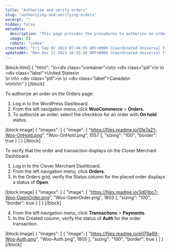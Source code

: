 ```yaml
---
title: "Authorize and verify orders"
slug: "authorizing-and-verifying-orders"
excerpt: ""
hidden: false
metadata: 
  description: "This page provides the procedures to authorize an order on the Wordpress Dashboard, and then verify the order and transaction on the Clover Dashboard."
  image: []
  robots: "index"
createdAt: "Fri Sep 02 2022 07:44:55 GMT+0000 (Coordinated Universal Time)"
updatedAt: "Mon Dec 11 2023 16:33:28 GMT+0000 (Coordinated Universal Time)"
---
```

[block:html]
{
  "html": "<!--JIRA DS-3008; Region pill icon added to topic on 2.27.2023-->\n<div class=\"container\">\n<!--US-->\n  <div class=\"pill\">\n    \n    <div class=\"label\">United States</div>\n    <br>\n  </div>\n<!--Canada-->\n  <div class=\"pill\">\n    \n    <div class=\"label\">Canada</div>\n      <br>\n</div>\n\n</div>\n<style>\nbody {\n  font-family: \"Segoe UI\", \"Roboto\",\n    \"Segoe UI Symbol\";\n}\n.container {\n  align-items: center;\n  min-width: 10%;\n  text-align: left;\n}\n/*Pill format*/\n.pill {\n  background: #44BB44;\n  border: .5px solid #44BB44;\n  margin-left: 5px;\n\n}\n/*Text positioning inside the pill*/\n.pill,\n.pill__addon {\n  display: inline-block;\n  box-sizing: border-box;\n  padding: 0px 10px;\n  border-radius: 10px;\n  position: relative;\n  box-sizing: border-box;\n  height: 1.5rem;\n}\n/*Text format inside the pill*/\n.pill .label,\n.pill__addon .label {\n  font-style: normal;\n  font-weight: normal;\n  font-size: 0.70rem;\n  color: #fff;\n  display: inline-block;\n  vertical-align: middle;\n \n}\n</style>"
}
[/block]


To authorize an order on the Orders page:

1. Log in to the WordPress Dashboard.
2. From the left navigation menu, click **WooCommerce** > **Orders**.
3. To authorize an order, select the checkbox for an order with **On hold** status.

[block:image]
{
  "images": [
    {
      "image": [
        "https://files.readme.io/0fe7a21-Woo-OnHold.png",
        "Woo-OnHold.png",
        1557
      ],
      "sizing": "100",
      "border": true
    }
  ]
}
[/block]


To verify that the order and transaction displays on the Clover Merchant Dashboard.

1. Log in to the Clover Merchant Dashboard.
2. From the left navigation menu, click **Orders**.
3. In the Orders grid, verify the Status column for the placed order displays a status of **Open**.

[block:image]
{
  "images": [
    {
      "image": [
        "https://files.readme.io/3d01bc7-Woo-OpenOrder.png",
        "Woo-OpenOrder.png",
        1803
      ],
      "sizing": "100",
      "border": true
    }
  ]
}
[/block]


4. From the left navigation menu, click **Transactions** > **Payments**.
5. In the Created column, verify the status of **Auth** for the order transaction.

[block:image]
{
  "images": [
    {
      "image": [
        "https://files.readme.io/e079a69-Woo-Auth.png",
        "Woo-Auth.png",
        1805
      ],
      "sizing": "100",
      "border": true
    }
  ]
}
[/block]
